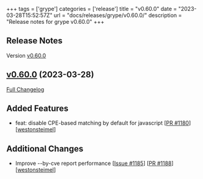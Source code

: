 +++
tags = ['grype']
categories = ['release']
title = "v0.60.0"
date = "2023-03-28T15:52:57Z"
url = "docs/releases/grype/v0.60.0/"
description = "Release notes for grype v0.60.0"
+++

## Release Notes

Version [v0.60.0](https://github.com/anchore/grype/releases/tag/v0.60.0)

## [v0.60.0](https://github.com/anchore/grype/tree/v0.60.0) (2023-03-28)

[Full Changelog](https://github.com/anchore/grype/compare/v0.59.1...v0.60.0)

## Added Features

- feat: disable CPE-based matching by default for javascript [[PR #1180](https://github.com/anchore/grype/pull/1180)] [[westonsteimel](https://github.com/westonsteimel)]

## Additional Changes

- Improve --by-cve report performance [[Issue #1185](https://github.com/anchore/grype/issues/1185)] [[PR #1188](https://github.com/anchore/grype/pull/1188)] [[westonsteimel](https://github.com/westonsteimel)]
